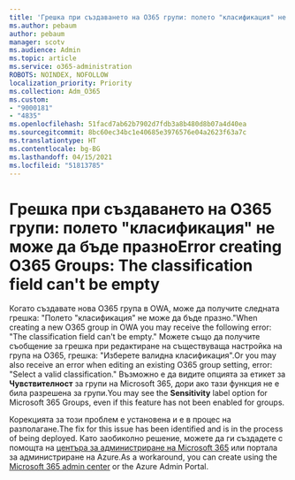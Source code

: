 ```yaml
---
title: 'Грешка при създаването на O365 групи: полето "класификация" не може да бъде празно'
ms.author: pebaum
author: pebaum
manager: scotv
ms.audience: Admin
ms.topic: article
ms.service: o365-administration
ROBOTS: NOINDEX, NOFOLLOW
localization_priority: Priority
ms.collection: Adm_O365
ms.custom:
- "9000181"
- "4835"
ms.openlocfilehash: 51facd7ab62b7902d7fdb3a8b480d8b07a4d40ea
ms.sourcegitcommit: 8bc60ec34bc1e40685e3976576e04a2623f63a7c
ms.translationtype: HT
ms.contentlocale: bg-BG
ms.lasthandoff: 04/15/2021
ms.locfileid: "51813785"
---
```

# <a name="error-creating-o365-groups-the-classification-field-cant-be-empty"></a><span data-ttu-id="900ef-102">Грешка при създаването на O365 групи: полето "класификация" не може да бъде празно</span><span class="sxs-lookup"><span data-stu-id="900ef-102">Error creating O365 Groups: The classification field can't be empty</span></span>

<span data-ttu-id="900ef-103">Когато създавате нова O365 група в OWA, може да получите следната грешка: "Полето "класификация" не може да бъде празно."</span><span class="sxs-lookup"><span data-stu-id="900ef-103">When creating a new O365 group in OWA you may receive the following error: "The classification field can't be empty."</span></span>  <span data-ttu-id="900ef-104">Можете също да получите съобщение за грешка при редактиране на съществуваща настройка на група на O365, грешка: "Изберете валидна класификация".</span><span class="sxs-lookup"><span data-stu-id="900ef-104">Or you may also receive an error when editing an existing O365 group setting, error: "Select a valid classification."</span></span>   <span data-ttu-id="900ef-105">Възможно е да видите опцията за етикет за **Чувствителност** за групи на Microsoft 365, дори ако тази функция не е била разрешена за групи.</span><span class="sxs-lookup"><span data-stu-id="900ef-105">You may see the **Sensitivity** label option for Microsoft 365 Groups, even if this feature has not been enabled for groups.</span></span>

<span data-ttu-id="900ef-106">Корекцията за този проблем е установена и е в процес на разполагане.</span><span class="sxs-lookup"><span data-stu-id="900ef-106">The fix for this issue has been identified and is in the process of being deployed.</span></span>  <span data-ttu-id="900ef-107">Като заобиколно решение, можете да ги създадете с помощта на [центъра за администриране на Microsoft 365](https://docs.microsoft.com/microsoft-365/admin/create-groups/create-groups?view=o365-worldwide) или портала за администриране на Azure.</span><span class="sxs-lookup"><span data-stu-id="900ef-107">As a workaround, you can create using the [Microsoft 365 admin center](https://docs.microsoft.com/microsoft-365/admin/create-groups/create-groups?view=o365-worldwide) or the Azure Admin Portal.</span></span>
